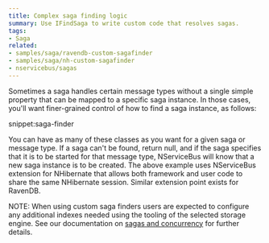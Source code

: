 ```yaml
---
title: Complex saga finding logic
summary: Use IFindSaga to write custom code that resolves sagas.
tags:
- Saga
related:
- samples/saga/ravendb-custom-sagafinder
- samples/saga/nh-custom-sagafinder
- nservicebus/sagas
---
```


Sometimes a saga handles certain message types without a single simple property that can be mapped to a specific saga instance. In those cases, you'll want finer-grained control of how to find a saga instance, as follows:

snippet:saga-finder

You can have as many of these classes as you want for a given saga or message type. If a saga can't be found, return null, and if the saga specifies that it is to be started for that message type, NServiceBus will know that a new saga instance is to be created. The above example uses NServiceBus extension for NHibernate that allows both framework and user code to share the same NHibernate session. Similar extension point exists for RavenDB.

NOTE: When using custom saga finders users are expected to configure any additional indexes needed using the tooling of the selected storage engine. See our documentation on [sagas and concurrency](/nservicebus/sagas/concurrency.md) for further details.
